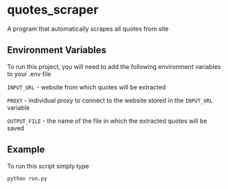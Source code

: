 # quotes_scraper

A program that automatically scrapes all quotes from site


## Environment Variables

To run this project, you will need to add the following environment variables to your .env file

`INPUT_URL` - website from which quotes will be extracted

`PROXY` - individual proxy to connect to the website stored in the `INPUT_URL` variable

`OUTPUT_FILE` - the name of the file in which the extracted quotes will be saved


## Example

To run this script simply type

```python
python run.py
```
